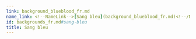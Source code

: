 ```yaml
---
link: background_blueblood_fr.md
name_link: <!--NameLink-->[Sang bleu](background_blueblood_fr.md)<!--/NameLink-->
id: backgrounds_fr.md#sang-bleu
title: Sang bleu
---
```


